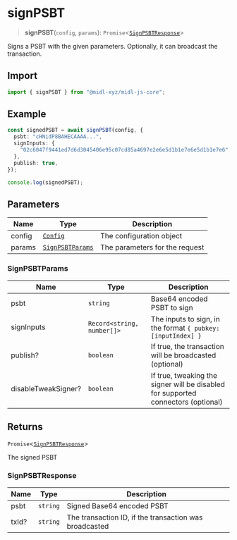 # signPSBT

> **signPSBT**(`config`, `params`): `Promise`\<[`SignPSBTResponse`](#signpsbtresponse)\>

Signs a PSBT with the given parameters. Optionally, it can broadcast the transaction.

## Import

```ts
import { signPSBT } from "@midl-xyz/midl-js-core";
```

## Example

```ts
const signedPSBT = await signPSBT(config, {
  psbt: "cHNidP8BAHECAAAA...",
  signInputs: {
    "02c6047f9441ed7d6d3045406e95c07cd85a4697e2e6e5d1b1e7e6e5d1b1e7e6": [0],
  },
  publish: true,
});

console.log(signedPSBT);
```

## Parameters

| Name   | Type                                                            | Description                    |
| ------ | --------------------------------------------------------------- | ------------------------------ |
| config | [`Config`](../configuration.md#creating-a-configuration-object) | The configuration object       |
| params | [`SignPSBTParams`](#signpsbtparams)                             | The parameters for the request |

### SignPSBTParams

| Name                | Type                       | Description                                                                       |
| ------------------- | -------------------------- | --------------------------------------------------------------------------------- |
| psbt                | `string`                   | Base64 encoded PSBT to sign                                                       |
| signInputs          | `Record<string, number[]>` | The inputs to sign, in the format `{ pubkey: [inputIndex] }`                      |
| publish?            | `boolean`                  | If true, the transaction will be broadcasted (optional)                           |
| disableTweakSigner? | `boolean`                  | If true, tweaking the signer will be disabled for supported connectors (optional) |

## Returns

`Promise`\<[`SignPSBTResponse`](#signpsbtresponse)\>

The signed PSBT

### SignPSBTResponse

| Name  | Type     | Description                                            |
| ----- | -------- | ------------------------------------------------------ |
| psbt  | `string` | Signed Base64 encoded PSBT                             |
| txId? | `string` | The transaction ID, if the transaction was broadcasted |
